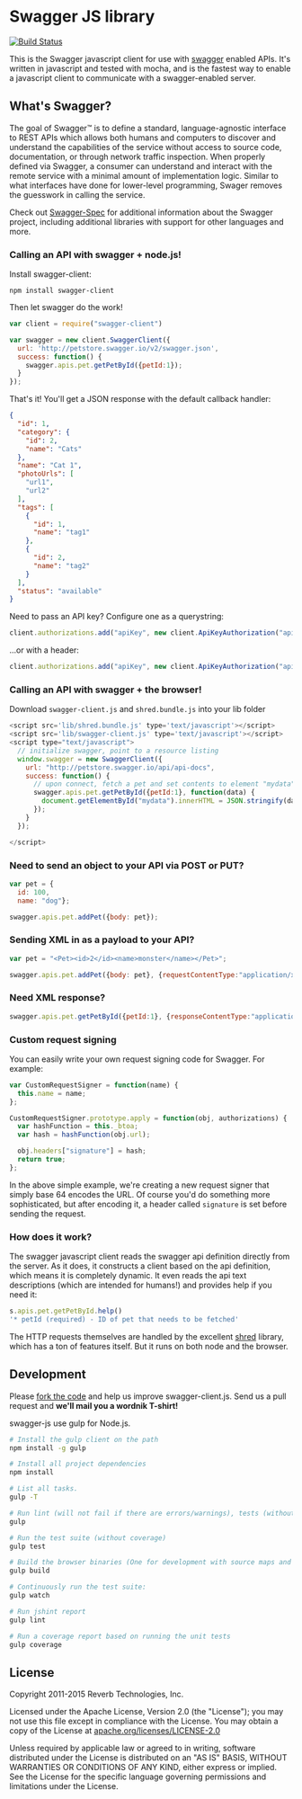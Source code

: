 # Swagger JS library

[![Build Status](https://api.travis-ci.org/swagger-api/swagger-js.png)](https://travis-ci.org/swagger-api/swagger-js)

This is the Swagger javascript client for use with [swagger](http://swagger.io) enabled APIs.
It's written in javascript and tested with mocha, and is the fastest way to enable a javascript client to communicate with a swagger-enabled server.

## What's Swagger?

The goal of Swagger™ is to define a standard, language-agnostic interface to REST APIs which allows both humans and computers to discover and understand the capabilities of the service without access to source code, documentation, or through network traffic inspection. When properly defined via Swagger, a consumer can understand and interact with the remote service with a minimal amount of implementation logic. Similar to what interfaces have done for lower-level programming, Swager removes the guesswork in calling the service.


Check out [Swagger-Spec](https://github.com/swagger-api/swagger-spec) for additional information about the Swagger project, including additional libraries with support for other languages and more.


### Calling an API with swagger + node.js!

Install swagger-client:
```
npm install swagger-client
```

Then let swagger do the work!
```js
var client = require("swagger-client")

var swagger = new client.SwaggerClient({
  url: 'http://petstore.swagger.io/v2/swagger.json',
  success: function() {
    swagger.apis.pet.getPetById({petId:1});
  }
});

```

That's it!  You'll get a JSON response with the default callback handler:

```json
{
  "id": 1,
  "category": {
    "id": 2,
    "name": "Cats"
  },
  "name": "Cat 1",
  "photoUrls": [
    "url1",
    "url2"
  ],
  "tags": [
    {
      "id": 1,
      "name": "tag1"
    },
    {
      "id": 2,
      "name": "tag2"
    }
  ],
  "status": "available"
}
```

Need to pass an API key?  Configure one as a querystring:

```js
client.authorizations.add("apiKey", new client.ApiKeyAuthorization("api_key","special-key","query"));
```

...or with a header:

```js
client.authorizations.add("apiKey", new client.ApiKeyAuthorization("api_key","special-key","header"));
```

### Calling an API with swagger + the browser!

Download `swagger-client.js` and `shred.bundle.js` into your lib folder

```js
<script src='lib/shred.bundle.js' type='text/javascript'></script>
<script src='lib/swagger-client.js' type='text/javascript'></script>
<script type="text/javascript">
  // initialize swagger, point to a resource listing
  window.swagger = new SwaggerClient({
    url: "http://petstore.swagger.io/api/api-docs",
    success: function() {
      // upon connect, fetch a pet and set contents to element "mydata"
      swagger.apis.pet.getPetById({petId:1}, function(data) {
        document.getElementById("mydata").innerHTML = JSON.stringify(data.obj);
      });
    }
  });

</script>
```

### Need to send an object to your API via POST or PUT?
```js
var pet = {
  id: 100,
  name: "dog"};

swagger.apis.pet.addPet({body: pet});
```

### Sending XML in as a payload to your API?
```js
var pet = "<Pet><id>2</id><name>monster</name></Pet>";

swagger.apis.pet.addPet({body: pet}, {requestContentType:"application/xml"});
```

### Need XML response?
```js
swagger.apis.pet.getPetById({petId:1}, {responseContentType:"application/xml"});
```

### Custom request signing
You can easily write your own request signing code for Swagger.  For example:

```js
var CustomRequestSigner = function(name) {
  this.name = name;
};

CustomRequestSigner.prototype.apply = function(obj, authorizations) {
  var hashFunction = this._btoa;
  var hash = hashFunction(obj.url);

  obj.headers["signature"] = hash;
  return true;
};
```

In the above simple example, we're creating a new request signer that simply
base 64 encodes the URL.  Of course you'd do something more sophisticated, but
after encoding it, a header called `signature` is set before sending the request.

### How does it work?
The swagger javascript client reads the swagger api definition directly from the server.  As it does, it constructs a client based on the api definition, which means it is completely dynamic.  It even reads the api text descriptions (which are intended for humans!) and provides help if you need it:

```js
s.apis.pet.getPetById.help()
'* petId (required) - ID of pet that needs to be fetched'
```

The HTTP requests themselves are handled by the excellent [shred](https://github.com/automatthew/shred) library, which has a ton of features itself.  But it runs on both node and the browser.


Development
-----------

Please [fork the code](https://github.com/swagger-api/swagger-js) and help us improve
swagger-client.js. Send us a pull request and **we'll mail you a wordnik T-shirt!**

swagger-js use gulp for Node.js.

```bash
# Install the gulp client on the path
npm install -g gulp

# Install all project dependencies
npm install
```

```bash
# List all tasks.
gulp -T

# Run lint (will not fail if there are errors/warnings), tests (without coverage) and builds the browser binaries
gulp

# Run the test suite (without coverage)
gulp test

# Build the browser binaries (One for development with source maps and one that is minified and without source maps) in the browser directory
gulp build

# Continuously run the test suite:
gulp watch

# Run jshint report
gulp lint

# Run a coverage report based on running the unit tests
gulp coverage
```

License
-------

Copyright 2011-2015 Reverb Technologies, Inc.

Licensed under the Apache License, Version 2.0 (the "License");
you may not use this file except in compliance with the License.
You may obtain a copy of the License at
[apache.org/licenses/LICENSE-2.0](http://www.apache.org/licenses/LICENSE-2.0)

Unless required by applicable law or agreed to in writing, software
distributed under the License is distributed on an "AS IS" BASIS,
WITHOUT WARRANTIES OR CONDITIONS OF ANY KIND, either express or implied.
See the License for the specific language governing permissions and
limitations under the License.
